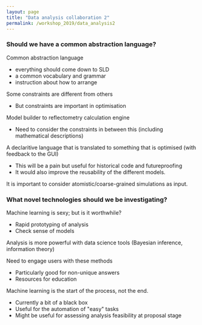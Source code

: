 ```yaml
---
layout: page
title: "Data analysis collaboration 2"
permalink: /workshop_2019/data_analysis2
---
```


### Should we have a common abstraction language?

Common abstraction language

- everything should come down to SLD 
- a common vocabulary and grammar
- instruction about how to arrange

Some constraints are different from others

- But constraints are important in optimisation

Model builder to reflectometry calculation engine

- Need to consider the constraints in between this (including mathematical descriptions)

A declaritive language that is translated to something that is optimised (with feedback to the GUI) 

- This will be a pain but useful for historical code and futureproofing
- It would also improve the reusability of the different models. 

It is important to consider atomistic/coarse-grained simulations as input.

### What novel technologies should we be investigating?

Machine learning is sexy; but is it worthwhile?

- Rapid prototyping of analysis
- Check sense of models

Analysis is more powerful with data science tools (Bayesian inference, information theory)

Need to engage users with these methods

- Particularly good for non-unique answers
- Resources for education

Machine learning is the start of the process, not the end. 

- Currently a bit of a black box
- Useful for the automation of "easy" tasks
- Might be useful for assessing analysis feasibility at proposal stage